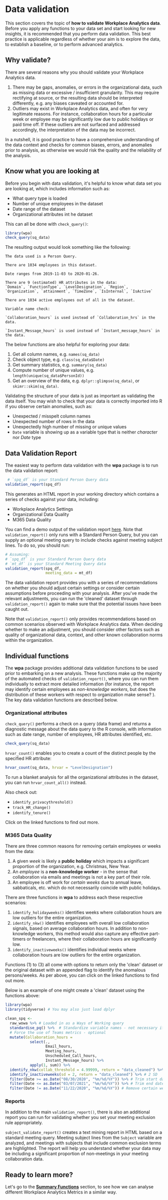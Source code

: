 # Data validation

This section covers the topic of **how to validate Workplace Analytics data**. Before you apply any functions to your data set and start looking for new insights, it is recommended that you perform data validation. This best practice is applicable regardless of whether your aim is to explore the data, to establish a baseline, or to perform advanced analytics.

## Why validate?

There are several reasons why you should validate your Workplace Analytics data.

1. There may be gaps, anomalies, or errors in the organizational data, such as missing data or excessive / insufficient granularity. This may require rectifying at source, or the resulting data should be interpreted differently, e.g. any biases caveated or accounted for. 
2. Outliers may exist in Workplace Analytics data, and often for very legitimate reasons. For instance, collaboration hours for a particular week or employee may be significantly low due to public holidays or paid time off. If these outliers are not surfaced and addressed accordingly, the interpretation of the data may be incorrect.

In a nutshell, it is good practice to have a comprehensive understanding of the data context and checks for common biases, errors, and anomalies prior to analysis, as otherwise we would risk the quality and the reliability of the analysis. 

## Know what you are looking at

Before you begin with data validation, it's helpful to know what data set you are looking at, which includes information such as: 

  - What query type is loaded
  - Number of unique employees in the dataset
  - Date range of the dataset
  - Organizational attributes int he dataset

This can all be done with `check_query()`:

```R
library(wpa)
check_query(sq_data)
```

The resulting output would look something like the following:

```
The data used is a Person Query.

There are 1034 employees in this dataset.

Date ranges from 2019-11-03 to 2020-01-26.

There are 9 (estimated) HR attributes in the data:
`Domain`, `FunctionType`, `LevelDesignation`, `Region`, `Organization`, `attainment`, `TimeZone`, `IsInternal`, `IsActive`

There are 1034 active employees out of all in the dataset.

Variable name check:

`Collaboration_hours` is used instead of `Collaboration_hrs` in the data.

`Instant_Message_hours` is used instead of `Instant_message_hours` in the data.
```

The below functions are also helpful for exploring your data:

1. Get all column names, e.g. `names(sq_data)`
2. Check object type, e.g. `class(sq_data$Date)`
2. Get summary statistics, e.g. `summary(sq_data)`
3. Compute number of unique values, e.g. `length(unique(sq_data$PersonId))`
5. Get an overview of the data, e.g. `dplyr::glimpse(sq_data)`, or `skimr::skim(sq_data)`.

Validating the structure of your data is just as important as validating the data itself. You may wish to check that your data is correctly imported into R if you observe certain anomalies, such as: 

- Unexpected / misspelt column names
- Unexpected number of rows in the data
- Unexpectedly high number of missing or unique values
- `Date` variable is showing up as a variable type that is neither _character_ nor _Date_ type

## Data Validation Report

The easiest way to perform data validation with the **wpa** package is to run the data validation report:

```R
 # `spq_df` is your Standard Person Query data
validation_report(spq_df)
```
This generates an HTML report in your working directory which contains a series of checks against your data, including:

- Workplace Analytics Settings
- Organizational Data Quality
- M365 Data Quality

You can find a demo output of the validation report [here](https://microsoft.github.io/wpa/report-demo/validation-report-demo.html).  Note that `validation_report()` only runs with a Standard Person Query, but you can supply an optional meeting query to include checks against meeting subject lines. To do so, you should run: 

```R
# Assuming:
# `spq_df` is your Standard Person Query data
# `mt_df` is your Standard Meeting Query data
validation_report(spq_df, 
                  meeting_data = mt_df)
```

The data validation report provides you with a series of recommendations on whether you should adjust certain settings or consider certain assumptions before proceeding with your analysis. After you've made the relevant adjustments, you can run the 'cleaned' dataset through `validation_report()` again to make sure that the potential issues have been caught out. 

Note that `validation_report()` only provides recommendations based on common scenarios observed with Workplace Analytics data. When deciding whether to make an adjustment, you should consider other factors such as quality of organizational data, context, and other known collaboration norms within the organization. 

## Individual functions

The **wpa** package provides additional data validation functions to be used prior to embarking on a new analysis. These functions make up the majority of the automated checks of `validation_report()`, where you can run them individually to extract more detailed information (for instance, the report may identify certain employees as _non-knowledge workers_, but does the distribution of these workers with respect to organization make sense? ). The key data validation functions are described below.

### Organizational attributes

 `check_query()` performs a check on a query (data frame) and returns a diagnostic message about the data query to the R console, with information such as date range, number of employees, HR attributes identified, etc.

```R
check_query(sq_data)
```

`hrvar_count()` enables you to create a count of the distinct people by the specified HR attribute:

```R
hrvar_count(sq_data, hrvar = "LevelDesignation")
```

To run a blanket analysis for all the organizational attributes in the dataset, you can run `hrvar_count_all()` instead. 

Also check out: 

- `identify_privacythreshold()`
- `track_HR_change()`
- `identify_tenure()`

Click on the linked functions to find out more.

### M365 Data Quality

There are three common reasons for removing certain employees or weeks from the data:

1. A given _week_ is likely a **public holiday** which impacts a significant proportion of the organization, e.g. Christmas, New Year.
2.  An _employee_ is a **non-knowledge worker** - in the sense that collaboration via emails and meetings is not a key part of their role. 
3. An employee is off work for _certain weeks_ due to annual leave, sabbaticals, etc. which do not necessarily coincide with public holidays.  

There are three functions in **wpa** to address each these respective scenarios:

1. `identify_holidayweeks()` identifies weeks where collaboration hours are low outliers for the entire organization. 
2. `identify_nkw()` identifies employees with overall low collaboration signals, based on average collaboration hours. In addition to non-knowledge workers, this method would also capture any effective part-timers or freelancers, where their collaboration hours are significantly low. 
3. `identify_inactiveweeks()` identifies individual weeks where collaboration hours are low outliers for the entire organization. 

Functions (1) to (3) all come with options to return only the 'clean' dataset or the original dataset with an appended flag to identify the anomalous persons/weeks. As per above, you can click on the linked functions to find out more. 

Below is an example of one might create a 'clean' dataset using the functions above:

```R
library(wpa)
library(tidyverse) # You may also just load dplyr

clean_spq <-
  raw_wowa %>% # Loaded in as a Ways of Working query
  standardise_pq() %>%  # Standardize variable names - not necessary if SPQ
  # Force the use of Teams metrics - optional
  mutate(Collaboration_hours =
           select(.,
                  Email_hours,
                  Meeting_hours,
                  Unscheduled_Call_hours,
                  Instant_Message_hours) %>%
           apply(1, sum)) %>%
  identify_nkw(collab_threshold = 4.99999, return = "data_cleaned") %>% # >= 5 CH
  identify_inactiveweeks(sd = 2, return = "data_cleaned") %>% # 2 SD
  filter(Date >= as.Date("08/30/2020", "%m/%d/%Y")) %>% # Trim start date
  filter(Date <= as.Date("03/07/2021", "%m/%d/%Y")) %>% # Trim end date
  filter(Date != as.Date("11/22/2020", "%m/%d/%Y")) # Remove certain weeks
```

### Reports 

In addition to the main `validation_report()`, there is also an additional report you can run for validating whether you set your meeting exclusion rule appropriately. 

`subject_validate_report()` creates a text mining report in HTML based on a standard meeting query. Meeting subject lines from the `Subject` variable are analyzed, and meetings with subjects that include common exclusion terms are highlighted. The report will help you understand whether your data may be including a significant proportion of non-meetings in your meeting collaboration data. 


## Ready to learn more?

Let's go to the [**Summary Functions**](analyst_guide_summary.html) section, to see how we can analyse different Workplace Analytics Metrics in a similar way.
